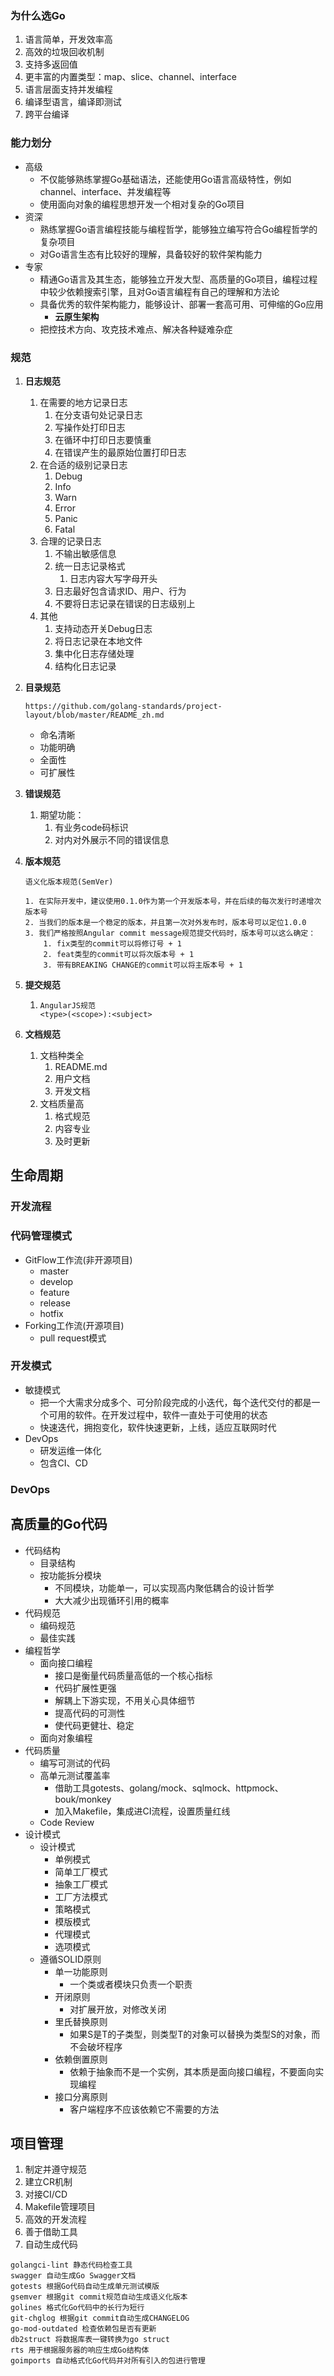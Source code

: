 ### 为什么选Go

1. 语言简单，开发效率高
2. 高效的垃圾回收机制
3. 支持多返回值
4. 更丰富的内置类型：map、slice、channel、interface
5. 语言层面支持并发编程
6. 编译型语言，编译即测试
7. 跨平台编译



### 能力划分

- 高级
  - 不仅能够熟练掌握Go基础语法，还能使用Go语言高级特性，例如channel、interface、并发编程等
  - 使用面向对象的编程思想开发一个相对复杂的Go项目
- 资深
  - 熟练掌握Go语言编程技能与编程哲学，能够独立编写符合Go编程哲学的复杂项目
  - 对Go语言生态有比较好的理解，具备较好的软件架构能力
- 专家
  - 精通Go语言及其生态，能够独立开发大型、高质量的Go项目，编程过程中较少依赖搜索引擎，且对Go语言编程有自己的理解和方法论
  - 具备优秀的软件架构能力，能够设计、部署一套高可用、可伸缩的Go应用
    - **云原生架构**
  - 把控技术方向、攻克技术难点、解决各种疑难杂症



### 规范

1. **日志规范**

   1. 在需要的地方记录日志
      1. 在分支语句处记录日志
      2. 写操作处打印日志
      3. 在循环中打印日志要慎重
      4. 在错误产生的最原始位置打印日志
   2. 在合适的级别记录日志
      1. Debug
      2. Info
      3. Warn
      4. Error
      5. Panic
      6. Fatal
   3. 合理的记录日志
      1. 不输出敏感信息
      2. 统一日志记录格式
         1. 日志内容大写字母开头
      3. 日志最好包含请求ID、用户、行为
      4. 不要将日志记录在错误的日志级别上
   4. 其他
      1. 支持动态开关Debug日志
      2. 将日志记录在本地文件
      3. 集中化日志存储处理
      4. 结构化日志记录

2. **目录规范**

   ```
   https://github.com/golang-standards/project-layout/blob/master/README_zh.md
   ```

   - 命名清晰
   - 功能明确
   - 全面性
   - 可扩展性

3. **错误规范**

   1. 期望功能：
      1. 有业务code码标识
      2. 对内对外展示不同的错误信息

4. **版本规范**

   ```
   语义化版本规范(SemVer)
   
   1. 在实际开发中，建议使用0.1.0作为第一个开发版本号，并在后续的每次发行时递增次版本号
   2. 当我们的版本是一个稳定的版本，并且第一次对外发布时，版本号可以定位1.0.0
   3. 我们严格按照Angular commit message规范提交代码时，版本号可以这么确定：
       1. fix类型的commit可以将修订号 + 1
       2. feat类型的commit可以将次版本号 + 1
       3. 带有BREAKING CHANGE的commit可以将主版本号 + 1
   ```

5. **提交规范**

   1. ```
      AngularJS规范
      <type>(<scope>):<subject>
      ```

6. **文档规范**
   1. 文档种类全
      1. README.md
      2. 用户文档
      3. 开发文档
   2. 文档质量高
      1. 格式规范
      2. 内容专业
      3. 及时更新



## 生命周期

### 开发流程

### 代码管理模式

- GitFlow工作流(非开源项目)
  - master
  - develop
  - feature
  - release
  - hotfix
- Forking工作流(开源项目)
  - pull request模式

### 开发模式

- 敏捷模式
  - 把一个大需求分成多个、可分阶段完成的小迭代，每个迭代交付的都是一个可用的软件。在开发过程中，软件一直处于可使用的状态
  - 快速迭代，拥抱变化，软件快速更新，上线，适应互联网时代
- DevOps
  - 研发运维一体化
  - 包含CI、CD

### DevOps



## 高质量的Go代码

- 代码结构
  - 目录结构
  - 按功能拆分模块
    - 不同模块，功能单一，可以实现高内聚低耦合的设计哲学
    - 大大减少出现循环引用的概率
- 代码规范
  - 编码规范
  - 最佳实践
- 编程哲学
  - 面向接口编程
    - 接口是衡量代码质量高低的一个核心指标
    - 代码扩展性更强
    - 解耦上下游实现，不用关心具体细节
    - 提高代码的可测性
    - 使代码更健壮、稳定
  - 面向对象编程
- 代码质量
  - 编写可测试的代码
  - 高单元测试覆盖率
    - 借助工具gotests、golang/mock、sqlmock、httpmock、bouk/monkey
    - 加入Makefile，集成进CI流程，设置质量红线
  - Code Review
- 设计模式
  - 设计模式
    - 单例模式
    - 简单工厂模式
    - 抽象工厂模式
    - 工厂方法模式
    - 策略模式
    - 模版模式
    - 代理模式
    - 选项模式
  - 遵循SOLID原则
    - 单一功能原则
      - 一个类或者模块只负责一个职责
    - 开闭原则
      - 对扩展开放，对修改关闭
    - 里氏替换原则
      - 如果S是T的子类型，则类型T的对象可以替换为类型S的对象，而不会破坏程序
    - 依赖倒置原则
      - 依赖于抽象而不是一个实例，其本质是面向接口编程，不要面向实现编程
    - 接口分离原则
      - 客户端程序不应该依赖它不需要的方法



## 项目管理

1. 制定并遵守规范
2. 建立CR机制
3. 对接CI/CD
4. Makefile管理项目
5. 高效的开发流程
6. 善于借助工具
7. 自动生成代码 



```
golangci-lint 静态代码检查工具
swagger 自动生成Go Swagger文档
gotests 根据Go代码自动生成单元测试模版
gsemver 根据git commit规范自动生成语义化版本
golines 格式化Go代码中的长行为短行
git-chglog 根据git commit自动生成CHANGELOG
go-mod-outdated 检查依赖包是否有更新
db2struct 将数据库表一键转换为go struct
rts 用于根据服务器的响应生成Go结构体
goimports 自动格式化Go代码并对所有引入的包进行管理
```

















